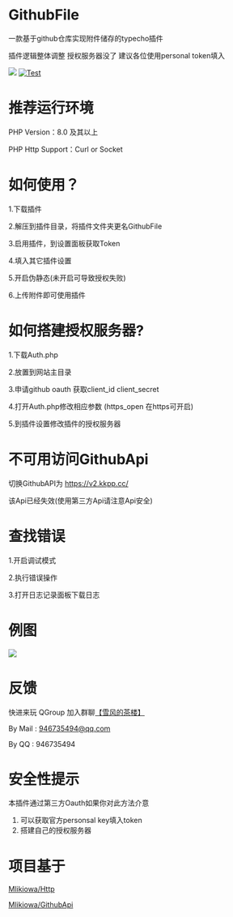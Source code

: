 # GithubFile
一款基于github仓库实现附件储存的typecho插件

插件逻辑整体调整 授权服务器没了 建议各位使用personal token填入

[![](https://img.shields.io/github/license/MliKiowa/GithubFile)](https://github.com/MliKiowa/GithubFile/blob/master/LICENSE)
[![Test](https://github.com/MliKiowa/GithubFile/actions/workflows/php.yml/badge.svg)](https://github.com/MliKiowa/GithubFile/actions/workflows/php.yml)
# 推荐运行环境
PHP Version：8.0 及其以上

PHP Http Support：Curl or Socket


# 如何使用？

1.下载插件

2.解压到插件目录，将插件文件夹更名GithubFile

3.启用插件，到设置面板获取Token

4.填入其它插件设置

5.开启伪静态(未开启可导致授权失败)

6.上传附件即可使用插件

# 如何搭建授权服务器?

1.下载Auth.php

2.放置到网站主目录

3.申请github oauth 获取client_id client_secret

4.打开Auth.php修改相应参数 (https_open 在https可开启)

5.到插件设置修改插件的授权服务器
# 不可用访问GithubApi
切换GithubAPI为 https://v2.kkpp.cc/

该Api已经失效(使用第三方Api请注意Api安全)
# 查找错误
1.开启调试模式

2.执行错误操作

3.打开日志记录面板下载日志
# 例图
![](https://ftp.bmp.ovh/imgs/2021/07/60dcee304550cc59.jpg)
# 反馈
快进来玩
QGroup 加入群聊[【雪风的茶楼】](https://jq.qq.com/?_wv=1027&k=rua8g2lN)

By Mail : 946735494@qq.com

By QQ : 946735494

# 安全性提示
本插件通过第三方Oauth如果你对此方法介意 
1. 可以获取官方personsal key填入token
2. 搭建自己的授权服务器
# 项目基于
[Mlikiowa/Http](https://github.com/MliKiowa/Http)

[Mlikiowa/GithubApi](https://github.com/MliKiowa/GithubApi)
